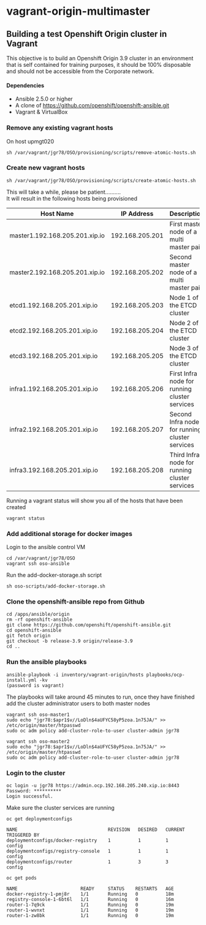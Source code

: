 # vagrant-origin-multimaster


## Building a test Openshift Origin cluster in Vagrant

This objective is to build an Openshift Origin 3.9 cluster in an environment that is self contained for training purposes, it should be 100% disposable and should not be accessible from the Corporate network.

#### Dependencies

* Ansible 2.5.0 or higher
* A clone of https://github.com/openshift/openshift-ansible.git
* Vagrant & VirtualBox

### Remove any existing vagrant hosts

On host upmgt020

```
sh /var/vagrant/jgr78/OSO/provisioning/scripts/remove-atomic-hosts.sh
```

### Create new vagrant hosts

```
sh /var/vagrant/jgr78/OSO/provisioning/scripts/create-atomic-hosts.sh
```

This will take a while, please be patient..........  
It will result in the following hosts being provisioned

| Host Name                      | IP Address      | Description                                    |
|--------------------------------|-----------------| -----------------------------------------------|
| master1.192.168.205.201.xip.io | 192.168.205.201 | First master node of a multi master pair       |
| master2.192.168.205.201.xip.io | 192.168.205.202 | Second master node of a multi master pair      |
| etcd1.192.168.205.201.xip.io   | 192.168.205.203 | Node 1 of the ETCD cluster                     |
| etcd2.192.168.205.201.xip.io   | 192.168.205.204 | Node 2 of the ETCD cluster                     |
| etcd3.192.168.205.201.xip.io   | 192.168.205.205 | Node 3 of the ETCD cluster                     |
| infra1.192.168.205.201.xip.io  | 192.168.205.206 | First Infra node for running cluster services  |
| infra2.192.168.205.201.xip.io  | 192.168.205.207 | Second Infra node for running cluster services |
| infra3.192.168.205.201.xip.io  | 192.168.205.208 | Third Infra node for running cluster services  |

Running a vagrant status will show you all of the hosts that have been created
```
vagrant status
```

### Add additional storage for docker images

Login to the ansible control VM

```
cd /var/vagrant/jgr78/OSO
vagrant ssh oso-ansible
```

Run the add-docker-storage.sh script
```
sh oso-scripts/add-docker-storage.sh
```

### Clone the openshift-ansible repo from Github
```
cd /apps/ansible/origin
rm -rf openshift-ansible
git clone https://github.com/openshift/openshift-ansible.git
cd openshift-ansible
git fetch origin
git checkout -b release-3.9 origin/release-3.9
cd ..
```

### Run the ansible playbooks
```
ansible-playbook -i inventory/vagrant-origin/hosts playbooks/ocp-install.yml -kv 
(password is vagrant)
```

The playbooks will take around 45 minutes to run, once they have finished add the cluster administrator users to both master nodes

```
vagrant ssh oso-master1
sudo echo "jgr78:$apr1$v//LoDln$4aUFYC58yP5zoa.1n75JA/" >> /etc/origin/master/htpasswd
sudo oc adm policy add-cluster-role-to-user cluster-admin jgr78
```

```
vagrant ssh oso-master2
sudo echo "jgr78:$apr1$v//LoDln$4aUFYC58yP5zoa.1n75JA/" >> /etc/origin/master/htpasswd
sudo oc adm policy add-cluster-role-to-user cluster-admin jgr78
```

### Login to the cluster
```
oc login -u jgr78 https://admin.ocp.192.168.205.240.xip.io:8443
Password: **********
Login successful.
```

Make sure the cluster services are running

```
oc get deploymentconfigs
```

```
NAME                                 REVISION   DESIRED   CURRENT   TRIGGERED BY
deploymentconfigs/docker-registry    1          1         1         config
deploymentconfigs/registry-console   1          1         1         config
deploymentconfigs/router             1          3         3         config
```

```
oc get pods
```

```
NAME                       READY     STATUS    RESTARTS   AGE
docker-registry-1-pmj8r    1/1       Running   0          18m
registry-console-1-6bt6l   1/1       Running   0          16m
router-1-7q9ck             1/1       Running   0          19m
router-1-wvnxt             1/1       Running   0          19m
router-1-zw8bk             1/1       Running   0          19m
```
